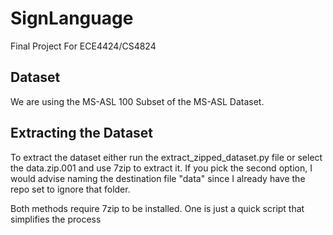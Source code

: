 # SignLanguage
 Final Project For ECE4424/CS4824

## Dataset
We are using the MS-ASL 100 Subset of the MS-ASL Dataset.

## Extracting the Dataset
To extract the dataset either run the extract_zipped_dataset.py file or select the data.zip.001 and use 7zip to extract it. 
If you pick the second option, I would advise naming the destination file "data" since I already have the repo set to 
ignore that folder.


Both methods require 7zip to be installed. One is just a quick script that simplifies the process


